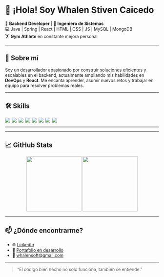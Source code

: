 # 👋 ¡Hola! Soy Whalen Stiven Caicedo

🎯 **Backend Developer** | 🧠 **Ingeniero de Sistemas**  
💻 Java | Spring | React | HTML | CSS | JS | MySQL | MongoDB  
🏋️ **Gym Athlete** en constante mejora personal

---

## 🚀 Sobre mí

Soy un desarrollador apasionado por construir soluciones eficientes y escalables en el backend, actualmente ampliando mis habilidades en **DevOps** y **React**. Me encanta aprender, asumir nuevos retos y trabajar en equipo para resolver problemas reales.

---

## 🛠️ Skills

<div style="display: flex; flex-wrap: wrap; gap: 6px">

<img src="https://img.shields.io/badge/Java-%23ED8B00.svg?style=flat&logo=java&logoColor=white" />
<img src="https://img.shields.io/badge/Spring-6DB33F.svg?style=flat&logo=spring&logoColor=white" />
<img src="https://img.shields.io/badge/React-20232A?style=flat&logo=react&logoColor=61DAFB" />
<img src="https://img.shields.io/badge/MySQL-00000F?style=flat&logo=mysql&logoColor=white" />
<img src="https://img.shields.io/badge/MongoDB-4EA94B?style=flat&logo=mongodb&logoColor=white" />
<img src="https://img.shields.io/badge/HTML5-E34F26?style=flat&logo=html5&logoColor=white" />
<img src="https://img.shields.io/badge/CSS3-1572B6?style=flat&logo=css3&logoColor=white" />
<img src="https://img.shields.io/badge/JavaScript-F7DF1E?style=flat&logo=javascript&logoColor=black" />

</div>

---

---

## 📈 GitHub Stats

<div align="center">
  <img height="180em" src="https://github-readme-stats.vercel.app/api?username=whastica&show_icons=true&theme=react&hide_border=true&include_all_commits=true&count_private=true"/>
  <img height="180em" src="https://github-readme-stats.vercel.app/api/top-langs/?username=whastica&layout=compact&langs_count=8&theme=react&hide_border=true"/>
</div>

---

## 📫 ¿Dónde encontrarme?

- 🌐 [LinkedIn]([https://www.linkedin.com/in/whalen-stiven-caicedo](https://www.linkedin.com/in/whalen-stiven-caicedo/))
- 💼 [Portafolio en desarrollo]([https://github.com/whalenstiven/portafolio](https://github.com/whastica/PortfolioStivenConAstro))
- 📧 whalensoft@gmail.com

---

> “El código bien hecho no solo funciona, también se entiende.”  
